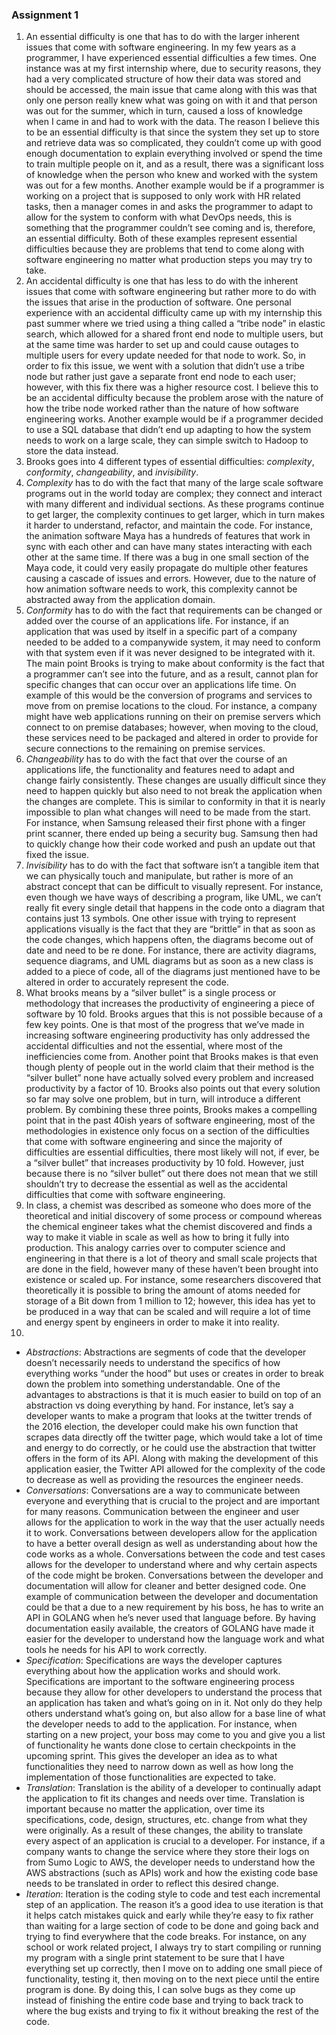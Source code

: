### Assignment 1
1. An essential difficulty is one that has to do with the larger inherent issues that come with software engineering. In my few years as a programmer, I have experienced essential difficulties a few times. One instance was at my first internship where, due to security reasons, they had a very complicated structure of how their data was stored and should be accessed, the main issue that came along with this was that only one person really knew what was going on with it and that person was out for the summer, which in turn, caused a loss of knowledge when I came in and had to work with the data. The reason I believe this to be an essential difficulty is that since the system they set up to store and retrieve data was so complicated, they couldn’t come up with good enough documentation to explain everything involved or spend the time to train multiple people on it, and as a result, there was a significant loss of knowledge when the person who knew and worked with the system was out for a few months. Another example would be if a programmer is working on a project that is supposed to only work with HR related tasks, then a manager comes in and asks the programmer to adapt to allow for the system to conform with what DevOps needs, this is something that the programmer couldn’t see coming and is, therefore, an essential difficulty. Both of these examples represent essential difficulties because they are problems that tend to come along with software engineering no matter what production steps you may try to take.
2. An accidental difficulty is one that has less to do with the inherent issues that come with software engineering but rather more to do with the issues that arise in the production of software. One personal experience with an accidental difficulty came up with my internship this past summer where we tried using a thing called a “tribe node” in elastic search, which allowed for a shared front end node to multiple users, but at the same time was harder to set up and could cause outages to multiple users for every update needed for that node to work. So, in order to fix this issue, we went with a solution that didn’t use a tribe node but rather just gave a separate front end node to each user; however, with this fix there was a higher resource cost. I believe this to be an accidental difficulty because the problem arose with the nature of how the tribe node worked rather than the nature of how software engineering works. Another example would be if a programmer decided to use a SQL database that didn’t end up adapting to how the system needs to work on a large scale, they can simple switch to Hadoop to store the data instead. 
3. Brooks goes into 4 different types of essential difficulties: _complexity_, _conformity_, _changeability_, and _invisibility_.
  1. _Complexity_ has to do with the fact that many of the large scale software programs out in the world today are complex; they connect and interact with many different and individual sections. As these programs continue to get larger, the complexity continues to get larger, which in turn makes it harder to understand, refactor, and maintain the code. For instance, the animation software Maya has a hundreds of features that work in sync with each other and can have many states interacting with each other at the same time. If there was a bug in one small section of the Maya code, it could very easily propagate do multiple other features causing a cascade of issues and errors. However, due to the nature of how animation software needs to work, this complexity cannot be abstracted away from the application domain. 
  2. _Conformity_ has to do with the fact that requirements can be changed or added over the course of an applications life. For instance, if an application that was used by itself in a specific part of a company needed to be added to a companywide system, it may need to conform with that system even if it was never designed to be integrated with it. The main point Brooks is trying to make about conformity is the fact that a programmer can’t see into the future, and as a result, cannot plan for specific changes that can occur over an applications life time. On example of this would be the conversion of programs and services to move from on premise locations to the cloud. For instance, a company might have web applications running on their on premise servers which connect to on premise databases; however, when moving to the cloud, these services need to be packaged and altered in order to provide for secure connections to the remaining on premise services.
  3. _Changeability_ has to do with the fact that over the course of an applications life, the functionality and features need to adapt and change fairly consistently. These changes are usually difficult since they need to happen quickly but also need to not break the application when the changes are complete. This is similar to conformity in that it is nearly impossible to plan what changes will need to be made from the start. For instance, when Samsung released their first phone with a finger print scanner, there ended up being a security bug. Samsung then had to quickly change how their code worked and push an update out that fixed the issue. 
  4. _Invisibility_ has to do with the fact that software isn’t a tangible item that we can physically touch and manipulate, but rather is more of an abstract concept that can be difficult to visually represent. For instance, even though we have ways of describing a program, like UML, we can’t really fit every single detail that happens in the code onto a diagram that contains just 13 symbols. One other issue with trying to represent applications visually is the fact that they are “brittle” in that as soon as the code changes, which happens often, the diagrams become out of date and need to be re done. For instance, there are activity diagrams, sequence diagrams, and UML diagrams but as soon as a new class is added to a piece of code, all of the diagrams just mentioned have to be altered in order to accurately represent the code.
4. What brooks means by a “silver bullet” is a single process or methodology that increases the productivity of engineering a piece of software by 10 fold. Brooks argues that this is not possible because of a few key points. One is that most of the progress that we’ve made in increasing software engineering productivity has only addressed the accidental difficulties and not the essential, where most of the inefficiencies come from. Another point that Brooks makes is that even though plenty of people out in the world claim that their method is the “silver bullet” none have actually solved every problem and increased productivity by a factor of 10. Brooks also points out that every solution so far may solve one problem, but in turn, will introduce a different problem. By combining these three points, Brooks makes a compelling point that in the past 40ish years of software engineering, most of the methodologies in existence only focus on a section of the difficulties that come with software engineering and since the majority of difficulties are essential difficulties, there most likely will not, if ever, be a “silver bullet” that increases productivity by 10 fold. However, just because there is no “silver bullet” out there does not mean that we still shouldn’t try to decrease the essential as well as the accidental difficulties that come with software engineering.
5. In class, a chemist was described as someone who does more of the theoretical and initial discovery of some process or compound whereas the chemical engineer takes what the chemist discovered and finds a way to make it viable in scale as well as how to bring it fully into production. This analogy carries over to computer science and engineering in that there is a lot of theory and small scale projects that are done in the field, however many of these haven’t been brought into existence or scaled up. For instance, some researchers discovered that theoretically it is possible to bring the amount of atoms needed for storage of a Bit down from 1 million to 12; however, this idea has yet to be produced in a way that can be scaled and will require a lot of time and energy spent by engineers in order to make it into reality.
6.	
  * _Abstractions_: Abstractions are segments of code that the developer doesn’t necessarily needs to understand the specifics of how everything works “under the hood” but uses or creates in order to break down the problem into something understandable. One of the advantages to abstractions is that it is much easier to build on top of an abstraction vs doing everything by hand. For instance, let’s say a developer wants to make a program that looks at the twitter trends of the 2016 election, the developer could make his own function that scrapes data directly off the twitter page, which would take a lot of time and energy to do correctly, or he could use the abstraction that twitter offers in the form of its API. Along with making the development of this application easier, the Twitter API allowed for the complexity of the code to decrease as well as providing the resources the engineer needs. 
  * _Conversations_: Conversations are a way to communicate between everyone and everything that is crucial to the project and are important for many reasons. Communication between the engineer and user allows for the application to work in the way that the user actually needs it to work. Conversations between developers allow for the application to have a better overall design as well as understanding about how the code works as a whole. Conversations between the code and test cases allows for the developer to understand where and why certain aspects of the code might be broken. Conversations between the developer and documentation will allow for cleaner and better designed code. One example of communication between the developer and documentation could be that a due to a new requirement by his boss, he has to write an API in GOLANG when he’s never used that language before. By having documentation easily available, the creators of GOLANG have made it easier for the developer to understand how the language work and what tools he needs for his API to work correctly.
  * _Specification_: Specifications are ways the developer captures everything about how the application works and should work. Specifications are important to the software engineering process because they allow for other developers to understand the process that an application has taken and what’s going on in it. Not only do they help others understand what’s going on, but also allow for a base line of what the developer needs to add to the application. For instance, when starting on a new project, your boss may come to you and give you a list of functionality he wants done close to certain checkpoints in the upcoming sprint. This gives the developer an idea as to what functionalities they need to narrow down as well as how long the implementation of those functionalities are expected to take.
  * _Translation_: Translation is the ability of a developer to continually adapt the application to fit its changes and needs over time. Translation is important because no matter the application, over time its specifications, code, design, structures, etc. change from what they were originally. As a result of these changes, the ability to translate every aspect of an application is crucial to a developer. For instance, if a company wants to change the service where they store their logs on from Sumo Logic to AWS, the developer needs to understand how the AWS abstractions (such as APIs) work and how the existing code base needs to be translated in order to reflect this desired change.
  * _Iteration_: Iteration is the coding style to code and test each incremental step of an application. The reason it’s a good idea to use iteration is that it helps catch mistakes quick and early while they’re easy to fix rather than waiting for a large section of code to be done and going back and trying to find everywhere that the code breaks. For instance, on any school or work related project, I always try to start compiling or running my program with a single print statement to be sure that I have everything set up correctly, then I move on to adding one small piece of functionality, testing it, then moving on to the next piece until the entire program is done. By doing this, I can solve bugs as they come up instead of finishing the entire code base and trying to back track to where the bug exists and trying to fix it without breaking the rest of the code.
